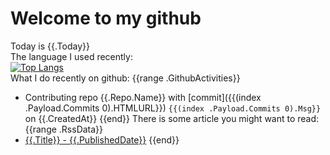 # Welcome to my github 
Today is {{.Today}}\
The language I used recently:\
[![Top Langs](https://github-readme-stats.vercel.app/api/top-langs/?username=duyquang6&layout=compact&hide=html&theme=dark)](https://github.com/anuraghazra/github-readme-stats)\
What I do recently on github:
{{range .GithubActivities}}
 - Contributing repo {{.Repo.Name}} with [commit]({{(index .Payload.Commits 0).HTMLURL}}) `{{(index .Payload.Commits 0).Msg}}` on  {{.CreatedAt}}
{{end}}
There is some article you might want to read:
{{range .RssData}}
 - [{{.Title}} - {{.PublishedDate}}]({{.Link}})
{{end}}

